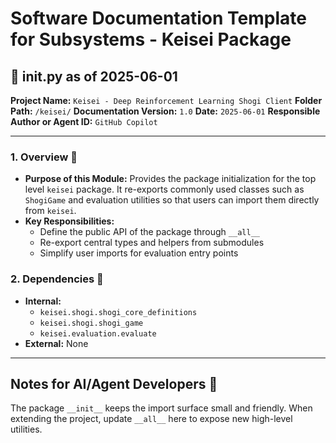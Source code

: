 # Software Documentation Template for Subsystems - Keisei Package

## 📘 __init__.py as of 2025-06-01

**Project Name:** `Keisei - Deep Reinforcement Learning Shogi Client`
**Folder Path:** `/keisei/`
**Documentation Version:** `1.0`
**Date:** `2025-06-01`
**Responsible Author or Agent ID:** `GitHub Copilot`

---

### 1. Overview 📜

* **Purpose of this Module:**
  Provides the package initialization for the top level `keisei` package. It re-exports commonly used classes such as `ShogiGame` and evaluation utilities so that users can import them directly from `keisei`.
* **Key Responsibilities:**
  - Define the public API of the package through `__all__`
  - Re-export central types and helpers from submodules
  - Simplify user imports for evaluation entry points

### 2. Dependencies 🔗

* **Internal:**
  - `keisei.shogi.shogi_core_definitions`
  - `keisei.shogi.shogi_game`
  - `keisei.evaluation.evaluate`
* **External:** None

---

## Notes for AI/Agent Developers 🧠

The package `__init__` keeps the import surface small and friendly. When extending the project, update `__all__` here to expose new high-level utilities.
